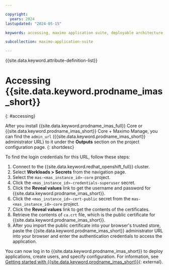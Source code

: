 ```yaml
---

copyright:
  years: 2024
lastupdated: "2024-05-15"

keywords: accessing, maximo application suite, deployable architecture, suite administrator

subcollection: maximo-application-suite

---
```



{{site.data.keyword.attribute-definition-list}}

# Accessing {{site.data.keyword.prodname_imas_short}}
{: #accessing}

After you install {{site.data.keyword.prodname_imas_full}} Core or {{site.data.keyword.prodname_imas_short}} Core + Maximo Manage, you can find the `admin_url` ({{site.data.keyword.prodname_imas_short}} administrator URL) to it under the **Outputs** section on the project configuration page.
{: shortdesc}

To find the login credentials for this URL, follow these steps:
1. Connect to the {{site.data.keyword.redhat_openshift_full}} cluster.
1. Select **Workloads > Secrets** from the navigation page.
1. Select the `mas-<mas_instance_id>-core` project.
1. Click the `<mas_instance_id>-credentials-superuser` secret.
1. Click the **Reveal values** link to get the username and password for {{site.data.keyword.prodname_imas_short}}.
1. Click the `<mas_instance_id>-cert-public` secret from the `mas-<mas_instance_id>-core` project.
1. Click the **Reveal values** link to get the contents of the certificates.
1. Retrieve the contents of `ca.crt` file, which is the public certificate for {{site.data.keyword.prodname_imas_short}}.
1. After you import the public certificate into your browser's trusted store, paste the {{site.data.keyword.prodname_imas_short}} administrator URL into your browser and enter the authentication credentials to access the application.

You can now log in to {{site.data.keyword.prodname_imas_short}} to deploy applications, create users, and specify configuration. For information, see [Getting started with {{site.data.keyword.prodname_imas_short}}](https://www.ibm.com/docs/en/mas-cd/continuous-delivery?topic=getting-started){: external}.
